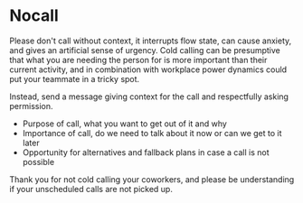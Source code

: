 Nocall
======

Please don't call without context, it interrupts flow state, can cause anxiety, and gives an artificial sense of urgency. Cold calling can be presumptive that what you are needing the person for is more important than their current activity, and in combination with workplace power dynamics could put your teammate in a tricky spot.

Instead, send a message giving context for the call and respectfully asking permission.
  - Purpose of call, what you want to get out of it and why
  - Importance of call, do we need to talk about it now or can we get to it later
  - Opportunity for alternatives and fallback plans in case a call is not possible

Thank you for not cold calling your coworkers, and please be understanding if your unscheduled calls are not picked up.
